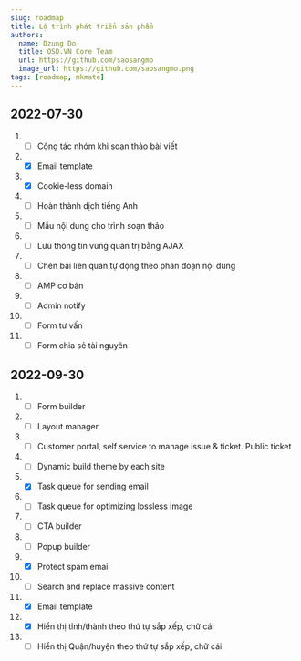 ```yaml
---
slug: roadmap
title: Lộ trình phát triển sản phẩm
authors:
  name: Dzung Do
  title: OSD.VN Core Team
  url: https://github.com/saosangmo
  image_url: https://github.com/saosangmo.png
tags: [roadmap, mkmate]
---
```

## 2022-07-30
1. - [ ] Cộng tác nhóm khi soạn thảo bài viết
2. - [x] Email template
3. - [x] Cookie-less domain
4. - [ ] Hoàn thành dịch tiếng Anh
5. - [ ] Mẫu nội dung cho trình soạn thảo
6. - [ ] Lưu thông tin vùng quản trị bằng AJAX
7. - [ ] Chèn bài liên quan tự động theo phân đoạn nội dung
8. - [ ] AMP cơ bản
9. - [ ] Admin notify
10. - [ ] Form tư vấn
11. - [ ] Form chia sẻ tài nguyên

## 2022-09-30
1. - [ ] Form builder
2. - [ ] Layout manager
3. - [ ] Customer portal, self service to manage issue & ticket. Public ticket
4. - [ ] Dynamic build theme by each site
5. - [x] Task queue for sending email
6. - [ ] Task queue for optimizing lossless image
7. - [ ] CTA builder
8. - [ ] Popup builder
9. - [x] Protect spam email
10. - [ ] Search and replace massive content
11. - [x] Email template
12. - [x] Hiển thị tỉnh/thành theo thứ tự sắp xếp, chữ cái
13. - [ ] Hiển thị Quận/huyện theo thứ tự sắp xếp, chữ cái
